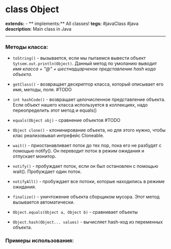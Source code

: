 # class Object
**extends:** -
** implements:** All classes!
**tegs:** #javaClass  #java
**description:** Main class in Java

---

### Методы класса:
- `toString()` - вызывается, если мы пытаемся вывести объект `Sytsem.out.println(Object)`. Данный метод по умоланию выводит *имя класса + "@" + шестнадцарченое представление hash кода объекта*. 
- `getClass()` - возвращает дескриптор класса, который описывает его имя, методы, поля. #TODO <?сравнить с документацией?>
- `int hashCode()` - возвращает целочисленное представление объекта. Если объект нашего класса используется в коллекциях, надо переопределить этот метод и equals()
- `equals(Object obj)` - сравнение объектов #TODO <?Каким образом??>
- `Object clone()` - клонинирование объекта, но для этого нужно, чтобы клас реализовывал интрефейс Cloneable.

- `wait()` - приостанавливает поток до тех пор, пока его не разбудят с помощью notify(). Он переводит поток в режим ожидания и отпускает монитор.
- `notify()` - пробуждает поток, если он был остановлен с помощью wait(). Пробуждает один поток.
- `notifyAll()` - пробуждает все потоки, которые находились в режиме ожидания.
- `finalize()` - уничтожение объекта сборщиком мусора. Этот метод вызывается автоматически.

- `Object.equals(Object a, Object b)` - сравнивает объекты
- `Object.hash(Object... values)` - вычисляет hash-код из переменных объекта.

### Примеры использования:
